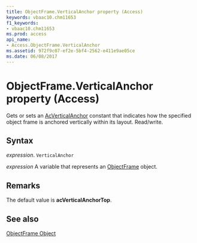 ```yaml
---
title: ObjectFrame.VerticalAnchor property (Access)
keywords: vbaac10.chm11653
f1_keywords:
- vbaac10.chm11653
ms.prod: access
api_name:
- Access.ObjectFrame.VerticalAnchor
ms.assetid: 972f9c07-ef2e-5bf4-2562-e411e9ae05ce
ms.date: 06/08/2017
---
```



# ObjectFrame.VerticalAnchor property (Access)

Gets or sets an [AcVerticalAnchor](Access.AcVerticalAnchor.md) constant that indicates how the specified object frame is anchored vertically within its layout. Read/write.


## Syntax

 _expression_. `VerticalAnchor`

 _expression_ A variable that represents an [ObjectFrame](Access.ObjectFrame.md) object.


## Remarks

The default value is  **acVerticalAnchorTop**.


## See also


[ObjectFrame Object](Access.ObjectFrame.md)

